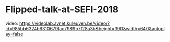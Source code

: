# Flipped-talk-at-SEFI-2018

video: https://videolab.avnet.kuleuven.be/video/?id=985bb6324b6310679fac7989b7f28a3b&height=390&width=640&autoplay=false 
